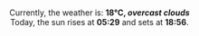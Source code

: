 <p  align="center"><br/>Currently, the weather is: <b> 18°C, <i>overcast clouds</i></b></br>Today, the sun rises at <b>05:29</b> and sets at <b>18:56</b>.</p>